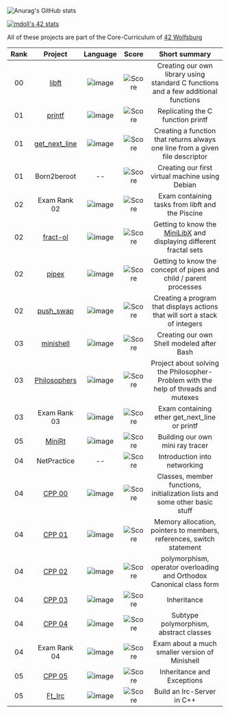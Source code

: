 ![Anurag's GitHub stats](https://github-readme-stats.vercel.app/api?username=mdoll02&show_icons=true&theme=vue-dark) 


[![mdoll's 42 stats](https://badge42.vercel.app/api/v2/clcm1oigm00110fmeb8uvag2t/stats?cursusId=21&coalitionId=355)](https://github.com/JaeSeoKim/badge42)

All of these projects are part of the Core-Curriculum of [42 Wolfsburg](https://42wolfsburg.de/)

|  Rank  | Project | Language | Score | Short summary |
|:------:|:-------:|:----:|:-----:|:-------------:|
| 00 | [libft](https://github.com/mdoll02/libft)                 | ![image](https://img.shields.io/badge/C-00599C?style=for-the-badge&logo=c&logoColor=white)             | ![Score](https://img.shields.io/badge/100%2F100-4CAF50) | Creating our own library using standard C functions and a few additional functions |
| 01 | [printf](https://github.com/mdoll02/printf)               | ![image](https://img.shields.io/badge/C-00599C?style=for-the-badge&logo=c&logoColor=white)             | ![Score](https://img.shields.io/badge/100%2F100-4CAF50) | Replicating the C function printf |
| 01 | [get_next_line](https://github.com/mdoll02/get_next_line) | ![image](https://img.shields.io/badge/C-00599C?style=for-the-badge&logo=c&logoColor=white)             | ![Score](https://img.shields.io/badge/125%2F100-4CAF50) | Creating a function that returns always one line from a given file descriptor |
| 01 | Born2beroot                                               | --                                                                                                     | ![Score](https://img.shields.io/badge/110%2F100-4CAF50) | Creating our first virtual machine using Debian |
| 02 | Exam Rank 02                                              | ![image](https://img.shields.io/badge/C-00599C?style=for-the-badge&logo=c&logoColor=white)             | ![Score](https://img.shields.io/badge/100%2F100-4CAF50) | Exam containing tasks from libft and the Piscine |
| 02 | [fract-ol](https://github.com/mdoll02/fract-ol)           | ![image](https://img.shields.io/badge/C-00599C?style=for-the-badge&logo=c&logoColor=white)             | ![Score](https://img.shields.io/badge/125%2F100-4CAF50) | Getting to know the [MiniLibX](https://harm-smits.github.io/42docs/libs/minilibx) and displaying different fractal sets |
| 02 | [pipex](https://github.com/mdoll02/pipex)                 | ![image](https://img.shields.io/badge/C-00599C?style=for-the-badge&logo=c&logoColor=white)             | ![Score](https://img.shields.io/badge/115%2F100-4CAF50) | Getting to know the concept of pipes and child / parent processes |
| 02 | [push_swap](https://github.com/mdoll02/push_swap)         | ![image](https://img.shields.io/badge/C-00599C?style=for-the-badge&logo=c&logoColor=white)             | ![Score](https://img.shields.io/badge/91%2F100-4CAF50)  | Creating a program that displays actions that will sort a stack of integers |
| 03 | [minishell](https://github.com/mdoll02/minishell)         | ![image](https://img.shields.io/badge/C-00599C?style=for-the-badge&logo=c&logoColor=white)             | ![Score](https://img.shields.io/badge/109%2F100-4CAF50) | Creating our own Shell modeled after Bash |
| 03 | [Philosophers](https://github.com/mdoll02/philosophers)   | ![image](https://img.shields.io/badge/C-00599C?style=for-the-badge&logo=c&logoColor=white)             | ![Score](https://img.shields.io/badge/100%2F100-4CAF50) | Project about solving the Philosopher-Problem with the help of threads and mutexes |
| 03 | Exam Rank 03                                              | ![image](https://img.shields.io/badge/C-00599C?style=for-the-badge&logo=c&logoColor=white)             | ![Score](https://img.shields.io/badge/100%2F100-4CAF50) | Exam containing ether get_next_line or printf |
| 05 | [MiniRt](https://github.com/mdoll02/minirt)               | ![image](https://img.shields.io/badge/C-00599C?style=for-the-badge&logo=c&logoColor=white)             | ![Score](https://img.shields.io/badge/123%2F100-4CAF50) | Building our own mini ray tracer |
| 04 | NetPractice                                               | --                                                                                                     | ![Score](https://img.shields.io/badge/100%2F100-4CAF50) | Introduction into networking |
| 04 | [CPP 00](https://github.com/mdoll02/cpp-00)               | ![image](https://img.shields.io/badge/C%2B%2B-00599C?style=for-the-badge&logo=c%2B%2B&logoColor=white) | ![Score](https://img.shields.io/badge/100%2F100-4CAF50) | Classes, member functions, initialization lists and some other basic stuff |
| 04 | [CPP 01](https://github.com/mdoll02/cpp-01)               | ![image](https://img.shields.io/badge/C%2B%2B-00599C?style=for-the-badge&logo=c%2B%2B&logoColor=white) | ![Score](https://img.shields.io/badge/100%2F100-4CAF50) | Memory allocation, pointers to members, references, switch statement |
| 04 | [CPP 02](https://github.com/mdoll02/cpp-02)               | ![image](https://img.shields.io/badge/C%2B%2B-00599C?style=for-the-badge&logo=c%2B%2B&logoColor=white) | ![Score](https://img.shields.io/badge/80%2F100-4CAF50)  | polymorphism, operator overloading and Orthodox Canonical class form |
| 04 | [CPP 03](https://github.com/mdoll02/cpp-03)               | ![image](https://img.shields.io/badge/C%2B%2B-00599C?style=for-the-badge&logo=c%2B%2B&logoColor=white) | ![Score](https://img.shields.io/badge/80%2F100-4CAF50)  | Inheritance |
| 04 | [CPP 04](https://github.com/mdoll02/cpp-04)               | ![image](https://img.shields.io/badge/C%2B%2B-00599C?style=for-the-badge&logo=c%2B%2B&logoColor=white) | ![Score](https://img.shields.io/badge/80%2F100-4CAF50)  | Subtype polymorphism, abstract classes |
| 04 | Exam Rank 04                                              | ![image](https://img.shields.io/badge/C-00599C?style=for-the-badge&logo=c&logoColor=white)             | ![Score](https://img.shields.io/badge/100%2F100-4CAF50) | Exam about a much smaller version of Minishell |
| 05 | [CPP 05](https://github.com/mdoll02/cpp-05)               | ![image](https://img.shields.io/badge/C%2B%2B-00599C?style=for-the-badge&logo=c%2B%2B&logoColor=white) | ![Score](https://img.shields.io/badge/100%2F100-4CAF50) | Inheritance and Exceptions |
| 05 | [Ft_Irc](https://github.com/mdoll02/ircserv)              | ![image](https://img.shields.io/badge/C%2B%2B-00599C?style=for-the-badge&logo=c%2B%2B&logoColor=white) | ![Score](https://img.shields.io/badge/110%2F100-4CAF50) | Build an Irc-Server in C++ |
